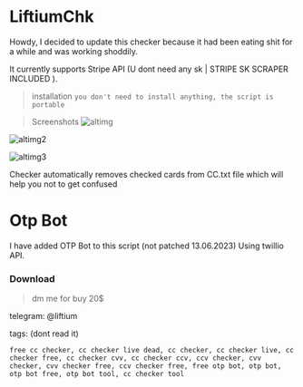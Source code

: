 # LiftiumChk 








Howdy, I decided to update this checker because it had been eating shit for a while and was working shoddily. 


It currently supports Stripe API (U dont need any sk | STRIPE SK SCRAPER INCLUDED ).


> installation
`you don't need to install anything, the script is portable`


> Screenshots
![altimg](https://cdn.discordapp.com/attachments/1105422613280473140/1118517570643951686/image.png)

![altimg2](https://cdn.discordapp.com/attachments/1105422613280473140/1118518289824489573/image.png)

![altimg3](https://cdn.discordapp.com/attachments/1105422613280473140/1118517920356651028/image.png)




Checker automatically removes checked cards from CC.txt file which will help you not to get confused










# Otp Bot
I have added OTP Bot to this script (not patched 13.06.2023)
Using twillio API.

### Download

> dm me for buy 20$ 

telegram: @liftium













 
tags: (dont read it)
```
free cc checker, cc checker live dead, cc checker, cc checker live, cc checker free, cc checker cvv, cc checker ccv, ccv checker, cvv checker, cvv checker free, ccv checker free, free otp bot, otp bot, otp bot free, otp bot tool, cc checker tool
```


